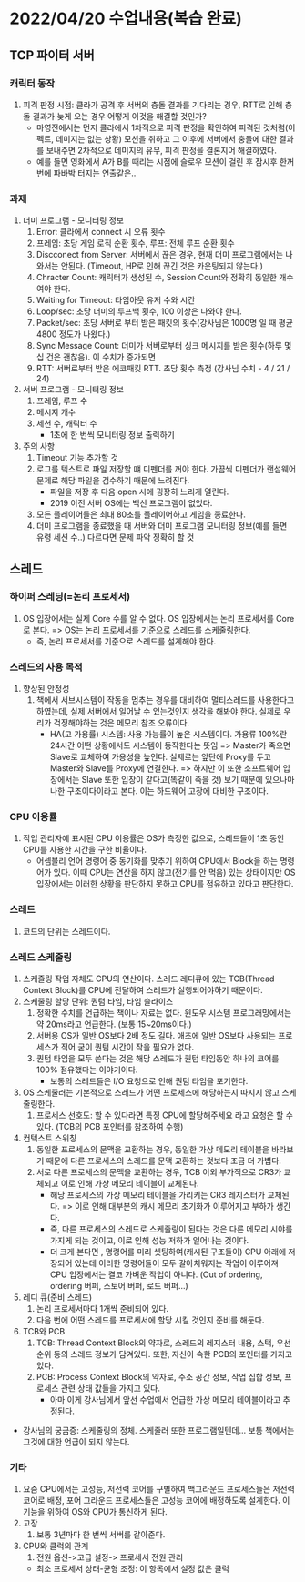 # 2022/04/20 수업내용(복습 완료)
## TCP 파이터 서버
### 캐릭터 동작
1. 피격 판정 시점: 클라가 공격 후 서버의 충돌 결과를 기다리는 경우, RTT로 인해 충돌 결과가 늦게 오는 경우 어떻게 이것을 해결할 것인가?
    * 마영전에서는 먼저 클라에서 1차적으로 피격 판정을 확인하여 피격된 것처럼(이펙트, 데미지는 없는 상황) 모션을 취하고 그 이후에 서버에서 충돌에 대한 결과를 보내주면 2차적으로 데미지의 유무, 피격 판정을 결론지어 해결하였다.
    * 예를 들면 영화에서 A가 B를 때리는 시점에 슬로우 모션이 걸린 후 잠시후 한꺼번에 파바박 터지는 연출같은..

### 과제
1. 더미 프로그램 - 모니터링 정보
    1) Error: 클라에서 connect 시 오류 횟수
    2) 프레임: 초당 게임 로직 순환 횟수, 루프: 전체 루프 순환 횟수
    3) Discconect from Server: 서버에서 끊은 경우, 현재 더미 프로그램에서는 나와서는 안된다. (Timeout, HP로 인해 끊긴 것은 카운팅되지 않는다.)
    4) Chracter Count: 캐릭터가 생성된 수, Session Count와 정확히 동일한 개수여야 한다.
    5) Waiting for Timeout: 타임아웃 유저 수와 시간
    6) Loop/sec: 초당 더미의 루프백 횟수, 100 이상은 나와야 한다. 
    7) Packet/sec: 초당 서버로 부터 받은 패킷의 횟수(강사님은 1000명 일 때 평균4800 정도가 나왔다.)
    8) Sync Message Count: 더미가 서버로부터 싱크 메시지를 받은 횟수(하루 몇십 건은 괜찮음). 이 수치가 증가되면 
    9) RTT: 서버로부터 받은 에코패킷 RTT. 초당 횟수 측정 (강사님 수치 - 4 / 21 / 24)
2. 서버 프로그램 - 모니터링 정보
    1) 프레임, 루프 수
    2) 메시지 개수
    3) 세션 수, 캐릭터 수
        * 1초에 한 번씩 모니터링 정보 출력하기
3. 주의 사항
    1) Timeout 기능 추가할 것
    2) 로그를 텍스트로 파일 저장할 떄 디펜더를 꺼야 한다. 가끔씩 디펜더가 랜섬웨어 문제로 해당 파일을 검수하기 때문에 느려진다.
        * 파일을 저장 후 다음 open 시에 굉장히 느리게 열린다.
        * 2019 이전 서버 OS에는 백신 프로그램이 없었다.
    3) 모든 플레이어들은 최대 80초를 플레이어하고 게임을 종료한다.
    4) 더미 프로그램을 종료했을 때 서버와 더미 프로그램 모니터링 정보(예를 들면 유령 세션 수..) 다르다면 문제 파악 정확히 할 것

## 스레드
### 하이퍼 스레딩(=논리 프로세서)
1.  OS 입장에서는 실제 Core 수를 알 수 없다. OS 입장에서는 논리 프로세서를 Core로 본다. => OS는 논리 프로세서를 기준으로 스레드를 스케줄링한다.
    * 즉, 논리 프로세서를 기준으로 스레드를 설계해야 한다.

### 스레드의 사용 목적
1. 향상된 안정성
    1) 책에서 서브시스템이 작동을 멈추는 경우를 대비하여 멀티스레드를 사용한다고 하였는데, 실제 서버에서 일어날 수 있는것인지 생각을 해봐야 한다. 실제로 우리가 걱정해야하는 것은 메모리 참조 오류이다. 
        * HA(고 가용률) 시스템: 사용 가능률이 높은 시스템이다. 가용류 100%란 24시간 어떤 상황에서도 시스템이 동작한다는 뜻임 => Master가 죽으면 Slave로 교체하여 가용성을 높인다. 실제로는 앞단에 Proxy를 두고 Master와 Slave를 Proxy에 연결한다. => 하지만 이 또한 소프트웨어 입장에서는 Slave 또한 입장이 같다고(똑같이 죽을 것) 보기 때문에 있으나마나한 구조이다이라고 본다. 이는 하드웨어 고장에 대비한 구조이다.

### CPU 이용률
1. 작업 관리자에 표시된 CPU 이용률은 OS가 측정한 값으로, 스레드들이 1초 동안 CPU를 사용한 시간을 구한 비율이다.
    * 어셈블리 언어 명령어 중 동기화를 맞추기 위하여 CPU에서 Block을 하는 명령어가 있다. 이때 CPU는 연산을 하지 않고(전기를 안 먹음) 있는 상태이지만 OS 입장에서는 이러한 상황을 판단하지 못하고 CPU를 점유하고 있다고 판단한다.

### 스레드
1. 코드의 단위는 스레드이다.

### 스레드 스케줄링
1. 스케줄링 작업 자체도 CPU의 연산이다. 스레드 레디큐에 있는 TCB(Thread Context Block)를 CPU에 전달하여 스레드가 실행되어야하기 때문이다.
2. 스케줄링 할당 단위: 퀀텀 타임, 타임 슬라이스
    1) 정확한 수치를 언급하는 책이나 자료는 없다. 윈도우 시스템 프로그래밍에서는 약 20ms라고 언급한다. (보통 15~20ms이다.)
    2) 서버용 OS가 일반 OS보다 2배 정도 길다. 애초에 일반 OS보다 사용되는 프로세스가 적어 굳이 퀀텀 시간이 작을 필요가 없다. 
    3) 퀀텀 타임을 모두 쓴다는 것은 해당 스레드가 퀀텀 타임동안 하나의 코어를 100% 점유했다는 이야기이다.
        * 보통의 스레드들은 I/O 요청으로 인해 퀀텀 타임을 포기한다.
3. OS 스케줄러는 기본적으로 스레드가 어떤 프로세스에 해당하는지 따지지 않고 스케줄링한다.
    1) 프로세스 선호도: 할 수 있다라면 특정 CPU에 할당해주세요 라고 요청은 할 수 있다. (TCB의 PCB 포인터를 참조하여 수행)
4. 컨텍스트 스위칭
    1) 동일한 프로세스의 문맥을 교환하는 경우, 동일한 가상 메모리 테이블을 바라보기 때문에 다른 프로세스의 스레드를 문맥 교환하는 것보다 조금 더 가볍다.
    2) 서로 다른 프로세스의 문맥을 교환하는 경우, TCB 이외 부가적으로 CR3가 교체되고 이로 인해 가상 메모리 테이블이 교체된다. 
        * 해당 프로세스의 가상 메모리 테이블을 가리키는 CR3 레지스터가 교체된다. => 이로 인해 대부분의 캐시 메모리 초기화가 이루어지고 부하가 생긴다.
        * 즉, 다른 프로세스의 스레드로 스케줄링이 된다는 것은 다른 메모리 시야를 가지게 되는 것이고, 이로 인해 성능 저하가 일어나는 것이다.
        * 더 크게 본다면 , 명령어를 미리 셋팅하여(캐시된 구조들이) CPU 아래에 저장되어 있는데 이러한 명령어들이 모두 갈아치워지는 작업이 이루어져 CPU 입장에서는 결코 가벼운 작업이 아니다. (Out of ordering, ordering 버퍼, 스토어 버퍼, 로드 버퍼...)
5. 레디 큐(준비 스레드)
    1) 논리 프로세서마다 1개씩 준비되어 있다.
    2) 다음 번에 어떤 스레드를 프로세서에 할당 시킬 것인지 준비를 해둔다.
6. TCB와 PCB
    1) TCB: Thread Context Block의 약자로, 스레드의 레지스터 내용, 스택, 우선순위 등의 스레드 정보가 담겨있다. 또한, 자신이 속한 PCB의 포인터를 가지고 있다.
    2) PCB: Process Context Block의 약자로, 주소 공간 정보, 작업 집합 정보, 프로세스 관련 상태 값들을 가지고 있다.
        * 아마 이게 강사님에서 앞선 수업에서 언급한 가상 메모리 테이블이라고 추정된다.
* 강사님의 궁금증: 스케줄링의 정체. 스케줄러 또한 프로그램일텐데... 보통 책에서는 그것에 대한 언급이 되지 않는다.

### 기타
1. 요즘 CPU에서는 고성능, 저전력 코어를 구별하여 백그라운드 프로세스들은 저전력 코어로 배정, 포어 그라운드 프로세스들은 고성능 코어에 배정하도록 설계한다. 이 기능을 위하여 OS와 CPU가 통신하게 된다.
1. 고장
    1) 보통 3년마다 한 번씩 서버를 갈아준다.
2. CPU와 클럭의 관계
    1) 전원 옵션->고급 설정-> 프로세서 전원 관리
    * 최소 프로세서 상태-균형 조정: 이 항목에서 설정 값은 클럭
